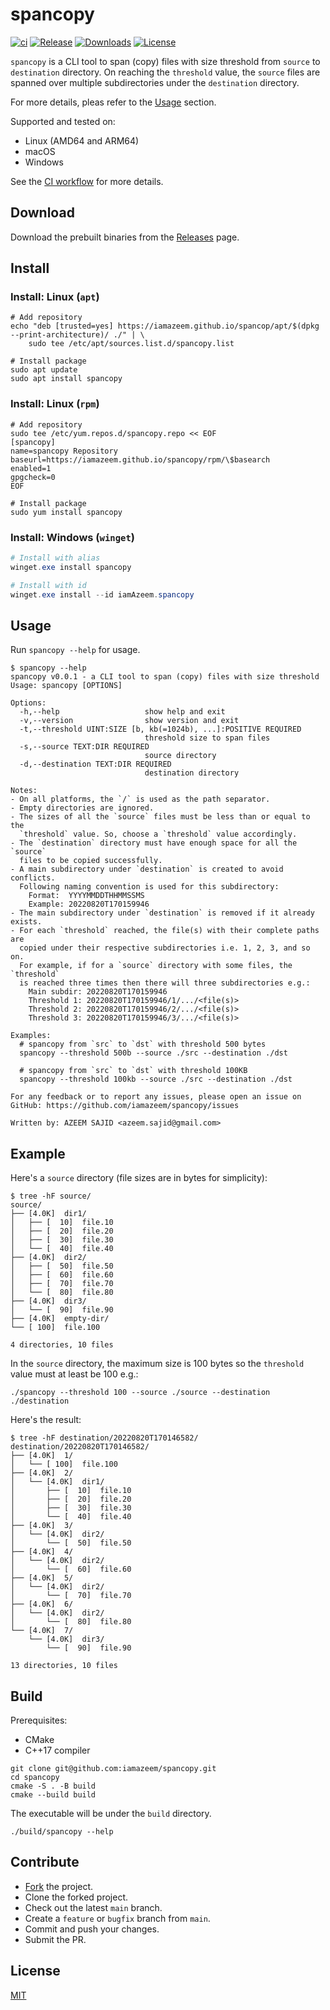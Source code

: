 # spancopy

[![ci](https://github.com/iamazeem/spancopy/actions/workflows/ci.yml/badge.svg?branch=main)](https://github.com/iamazeem/spancopy/actions/workflows/ci.yml)
[![Release](https://img.shields.io/github/v/release/iamazeem/spancopy?logo=github&style=flat-square)](https://github.com/iamazeem/spancopy/releases)
[![Downloads](https://img.shields.io/github/downloads/iamazeem/spancopy/total?logo=github&style=flat-square)](https://github.com/iamazeem/spancopy/releases)
[![License](https://img.shields.io/badge/license-MIT-blue.svg?style=flat-square)](https://github.com/iamazeem/spancopy/blob/master/LICENSE)

`spancopy` is a CLI tool to span (copy) files with size threshold from `source`
to `destination` directory. On reaching the `threshold` value, the `source`
files are spanned over multiple subdirectories under the `destination`
directory.

For more details, pleas refer to the [Usage](#usage) section.

Supported and tested on:

- Linux (AMD64 and ARM64)
- macOS
- Windows

See the [CI workflow](.github/workflows/ci.yml) for more details.

## Download

Download the prebuilt binaries from the
[Releases](https://github.com/iamazeem/spancopy/releases) page.

## Install

### Install: Linux (`apt`)

```shell
# Add repository
echo "deb [trusted=yes] https://iamazeem.github.io/spancop/apt/$(dpkg --print-architecture)/ ./" | \
    sudo tee /etc/apt/sources.list.d/spancopy.list

# Install package
sudo apt update
sudo apt install spancopy
```

### Install: Linux (`rpm`)

```shell
# Add repository
sudo tee /etc/yum.repos.d/spancopy.repo << EOF
[spancopy]
name=spancopy Repository
baseurl=https://iamazeem.github.io/spancopy/rpm/\$basearch
enabled=1
gpgcheck=0
EOF

# Install package
sudo yum install spancopy
```

### Install: Windows (`winget`)

```powershell
# Install with alias
winget.exe install spancopy

# Install with id
winget.exe install --id iamAzeem.spancopy
```

## Usage

Run `spancopy --help` for usage.

```text
$ spancopy --help
spancopy v0.0.1 - a CLI tool to span (copy) files with size threshold
Usage: spancopy [OPTIONS]

Options:
  -h,--help                   show help and exit
  -v,--version                show version and exit
  -t,--threshold UINT:SIZE [b, kb(=1024b), ...]:POSITIVE REQUIRED
                              threshold size to span files
  -s,--source TEXT:DIR REQUIRED
                              source directory
  -d,--destination TEXT:DIR REQUIRED
                              destination directory

Notes:
- On all platforms, the `/` is used as the path separator.
- Empty directories are ignored.
- The sizes of all the `source` files must be less than or equal to the
  `threshold` value. So, choose a `threshold` value accordingly.
- The `destination` directory must have enough space for all the `source`
  files to be copied successfully.
- A main subdirectory under `destination` is created to avoid conflicts.
  Following naming convention is used for this subdirectory:
    Format:  YYYYMMDDTHHMMSSMS
    Example: 20220820T170159946
- The main subdirectory under `destination` is removed if it already exists.
- For each `threshold` reached, the file(s) with their complete paths are
  copied under their respective subdirectories i.e. 1, 2, 3, and so on.
  For example, if for a `source` directory with some files, the `threshold`
  is reached three times then there will three subdirectories e.g.:
    Main subdir: 20220820T170159946
    Threshold 1: 20220820T170159946/1/.../<file(s)>
    Threshold 2: 20220820T170159946/2/.../<file(s)>
    Threshold 3: 20220820T170159946/3/.../<file(s)>

Examples:
  # spancopy from `src` to `dst` with threshold 500 bytes
  spancopy --threshold 500b --source ./src --destination ./dst

  # spancopy from `src` to `dst` with threshold 100KB
  spancopy --threshold 100kb --source ./src --destination ./dst

For any feedback or to report any issues, please open an issue on
GitHub: https://github.com/iamazeem/spancopy/issues

Written by: AZEEM SAJID <azeem.sajid@gmail.com>

```

## Example

Here's a `source` directory (file sizes are in bytes for simplicity):

```shell
$ tree -hF source/
source/
├── [4.0K]  dir1/
│   ├── [  10]  file.10
│   ├── [  20]  file.20
│   ├── [  30]  file.30
│   └── [  40]  file.40
├── [4.0K]  dir2/
│   ├── [  50]  file.50
│   ├── [  60]  file.60
│   ├── [  70]  file.70
│   └── [  80]  file.80
├── [4.0K]  dir3/
│   └── [  90]  file.90
├── [4.0K]  empty-dir/
└── [ 100]  file.100

4 directories, 10 files
```

In the `source` directory, the maximum size is 100 bytes so the `threshold`
value must at least be 100 e.g.:

```shell
./spancopy --threshold 100 --source ./source --destination ./destination
```

Here's the result:

```shell
$ tree -hF destination/20220820T170146582/
destination/20220820T170146582/
├── [4.0K]  1/
│   └── [ 100]  file.100
├── [4.0K]  2/
│   └── [4.0K]  dir1/
│       ├── [  10]  file.10
│       ├── [  20]  file.20
│       ├── [  30]  file.30
│       └── [  40]  file.40
├── [4.0K]  3/
│   └── [4.0K]  dir2/
│       └── [  50]  file.50
├── [4.0K]  4/
│   └── [4.0K]  dir2/
│       └── [  60]  file.60
├── [4.0K]  5/
│   └── [4.0K]  dir2/
│       └── [  70]  file.70
├── [4.0K]  6/
│   └── [4.0K]  dir2/
│       └── [  80]  file.80
└── [4.0K]  7/
    └── [4.0K]  dir3/
        └── [  90]  file.90

13 directories, 10 files
```

## Build

Prerequisites:

- CMake
- C++17 compiler

```shell
git clone git@github.com:iamazeem/spancopy.git
cd spancopy
cmake -S . -B build
cmake --build build
```

The executable will be under the `build` directory.

```shell
./build/spancopy --help
```

## Contribute

- [Fork](https://github.com/iamazeem/spancopy/fork) the project.
- Clone the forked project.
- Check out the latest `main` branch.
- Create a `feature` or `bugfix` branch from `main`.
- Commit and push your changes.
- Submit the PR.

## License

[MIT](./LICENSE)
